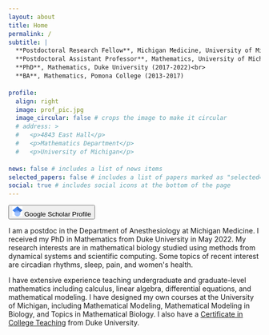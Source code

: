 ```yaml
---
layout: about
title: Home
permalink: /
subtitle: |
  **Postdoctoral Research Fellow**, Michigan Medicine, University of Michigan (2025-present)<br>
  **Postdoctoral Assistant Professor**, Mathematics, University of Michigan (2022-2025)<br>
  **PhD**, Mathematics, Duke University (2017-2022)<br>
  **BA**, Mathematics, Pomona College (2013-2017)

profile:
  align: right
  image: prof_pic.jpg
  image_circular: false # crops the image to make it circular
  # address: >
  #   <p>4843 East Hall</p>
  #   <p>Mathematics Department</p>
  #   <p>University of Michigan</p>

news: false # includes a list of news items
selected_papers: false # includes a list of papers marked as "selected={true}"
social: true # includes social icons at the bottom of the page
---
```


<a href="https://scholar.google.com/citations?user=M3-eR7sAAAAJ&hl=en">
<button class="button-13" role="button"><img src="../assets/img/googlescholar.png" alt="Google scholar icon" width="20"/>
 Google Scholar Profile
</button>
</a>

I am a postdoc in the Department of Anesthesiology at Michigan Medicine. I received my PhD in Mathematics from Duke University in May 2022. My research interests are in mathematical biology studied using methods from dynamical systems and scientific computing. Some topics of recent interest are circadian rhythms, sleep, pain, and women's health.

I have extensive experience teaching undergraduate and graduate-level mathematics including calculus, linear algebra, differential equations, and mathematical modeling. I have designed my own courses at the University of Michigan, including Mathematical Modeling, Mathematical Modeling in Biology, and Topics in Mathematical Biology. I also have a [Certificate in College Teaching](https://gradschool.duke.edu/professional-development/programs/certificate-college-teaching/) from Duke University.